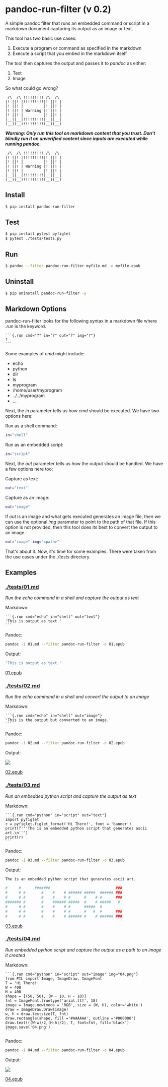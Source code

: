 # pandoc-run-filter (v 0.2)

A simple pandoc filter that runs an embedded command or script in a markdown document capturing its output as an image or text.

This tool has two basic use cases:

1. Execute a program or command as specified in the markdown
2. Execute a script that you embed in the markdown itself

The tool then captures the output and passes it to *pandoc* as either:

1. Text
2. Image

So what could go wrong?

```
 /\  /\ !!!!!!!!! /\  /\
|! ||! |!!!!!!!!!|! ||! |
|! ||! |         |! ||! |
|! ||! | Warning |! ||! |
|! ||! |         |! ||! |
|__||__|!!!!!!!!!|__||__|
(__)(__)!!!!!!!!!(__)(__)
```

***Warning: Only run this tool on markdown content that you trust. Don't blindly run it on unverified content since inputs are executed while running pandoc.***

```
 /\  /\ !!!!!!!!! /\  /\
|! ||! |!!!!!!!!!|! ||! |
|! ||! |         |! ||! |
|! ||! | Warning |! ||! |
|! ||! |         |! ||! |
|__||__|!!!!!!!!!|__||__|
(__)(__)!!!!!!!!!(__)(__)
```

## Install

```bash
$ pip install pandoc-run-filter
```

## Test

```bash
$ pip install pytest pyfiglet
$ pytest ./tests/tests.py
```

## Run

```bash
$ pandoc --filter pandoc-run-filter myfile.md -o myfile.epub
```

## Uninstall

```bash
$ pip uninstall pandoc-run-filter -y
```

## Markdown Options

pandoc-run-filter looks for the following syntax in a markdown file where *.run* is the keyword.

``````
```{.run cmd="?" in="?" out="?" img="?"}
?
```
``````

Some examples of *cmd* might include:

* echo
* python
* dir
* ls
* myprogram
* /home/user/myprogram
* ../../myprogram
* ...

Next, the *in* parameter tells us how *cmd* should be executed. We have two options here:

Run as a shell command:

```bash
in="shell"
```

Run as an embedded script:

```bash
in="script"
```

Next, the *out* parameter tells us how the output should be handled. We have a few options here too:

Capture as text:

```bash
out="text"
```

Capture as an image:

```bash
out="image"
```

If *out* is an image and what gets executed generates an image file, then we can use the optional *img* parameter to point to the path of that file. If this option is not provided, then this tool does its best to convert the output to an image.

```bash
out="image" img="<path>"
```

That's about it. Now, it's time for some examples. There were taken from the use cases under the *./tests* directory.


## Examples

### [./tests/01.md](./tests/01.md)

*Run the echo command in a shell and capture the output as text*

Markdown:

``````
```{.run cmd="echo" in="shell" out="text"}
'This is output as text.'
```
``````

Pandoc:

```bash
pandoc -i 01.md --filter pandoc-run-filter -o 01.epub
```

Output:

```bash
'This is output as text.'
```

[01.epub](./epubs/01.epub)


### [./tests/02.md](./tests/02.md)

*Run the echo command in a shell and convert the output to an image*

Markdown:

``````
```{.run cmd="echo" in="shell" out="image"}
'This is the output but converted to an image.'
```
``````

Pandoc:

```bash
pandoc -i 02.md --filter pandoc-run-filter -o 02.epub
```

Output:

![](./images/02.png)

[02.epub](./epubs/02.epub)


### [./tests/03.md](./tests/03.md)

*Run an embedded python script and capture the output as text*

Markdown:

``````
```{.run cmd="python" in="script" out="text"}
import pyfiglet
r = pyfiglet.figlet_format('Hi There!', font = 'banner')
print(f'''The is an embedded python script that generates ascii art.\n''')
print(r)
```
``````

Pandoc:

```bash
pandoc -i 03.md --filter pandoc-run-filter -o 03.epub
```

Output:

```bash
The is an embedded python script that generates ascii art.

#     #      #######                             ###
#     # #       #    #    # ###### #####  ###### ###
#     # #       #    #    # #      #    # #      ###
####### #       #    ###### #####  #    # #####   #
#     # #       #    #    # #      #####  #
#     # #       #    #    # #      #   #  #      ###
#     # #       #    #    # ###### #    # ###### ###

```

[03.epub](./epubs/03.epub)

### [./tests/04.md](./tests/04.md)

*Run embedded python script and capture the output as a path to an image it created*

Markdown:

``````
```{.run cmd="python" in="script" out="image" img="04.png"}
from PIL import Image, ImageDraw, ImageFont
T = 'Hi There!'
W = 400
H = 400
shape = [(50, 50), (W - 10, H - 10)]
fnt = ImageFont.truetype('arial.ttf', 18)
image = Image.new(mode = 'RGB', size = (W, H), color='white')
draw = ImageDraw.Draw(image)
w, h = draw.textsize(T, fnt)
draw.rectangle(shape, fill ='#AAAAAA', outline ='#000000')
draw.text(((W-w)/2,(H-h)/2), T, font=fnt, fill='black')
image.save('04.png')
```
``````

Pandoc:

```bash
pandoc -i 04.md --filter pandoc-run-filter -o 04.epub
```

Output:

![](./images/04.png)


[04.epub](./epubs/04.epub)
